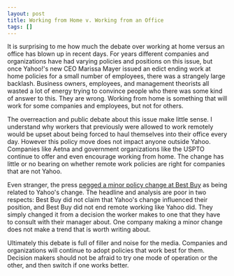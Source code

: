 ```yaml
---
layout: post
title: Working from Home v. Working from an Office
tags: []
---
```

It is surprising to me how much the debate over working at home versus an office has blown up in recent days. For years different companies and organizations have had varying policies and positions on this issue, but once Yahoo!'s new CEO Marissa Mayer issued an edict ending work at home policies for a small number of employees, there was a strangely large backlash. Business owners, employees, and management theorists all wasted a lot of energy trying to convince people who there was some kind of answer to this. They are wrong. Working from home is something that will work for some companies and employees, but not for others.

The overreaction and public debate about this issue make little sense. I understand why workers that previously were allowed to work remotely would be upset about being forced to haul themselves into their office every day. However this policy move does not impact anyone outside Yahoo. Companies like Aetna and government organizations like the USPTO continue to offer and even encourage working from home. The change has little or no bearing on whether remote work policies are right for companies that are not Yahoo.

Even stranger, the press <a href="http://abcnews.go.com/Business/best-buy-yahoo-questions-telecommuting/story?id=18666891">pegged a minor policy change at Best Buy</a> as being related to Yahoo's change. The headline and analysis are poor in two respects: Best Buy did not claim that Yahoo's change influenced their position, and Best Buy did not end remote working like Yahoo did. They simply changed it from a decision the worker makes to one that they have to consult with their manager about. One company making a minor change does not make a trend that is worth writing about.

Ultimately this debate is full of filler and noise for the media. Companies and organizations will continue to adopt policies that work best for them. Decision makers should not be afraid to try one mode of operation or the other, and then switch if one works better.
